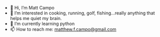 - 👋 Hi, I’m Matt Campo
- 👀 I’m interested in cooking, running, golf, fishing...really anything that helps me quiet my brain.
- 🌱 I’m currently learning python
- 📫 How to reach me: matthew.f.campo@gmail.com

<!---
mcampo-dd/mcampo-dd is a ✨ special ✨ repository because its `README.md` (this file) appears on your GitHub profile.
You can click the Preview link to take a look at your changes.
--->
